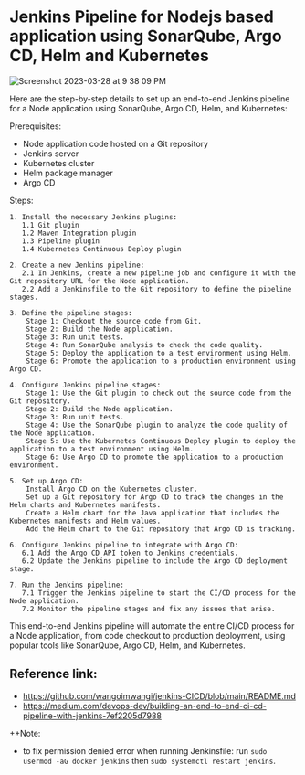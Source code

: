 # Jenkins Pipeline for Nodejs based application using SonarQube, Argo CD, Helm and Kubernetes

![Screenshot 2023-03-28 at 9 38 09 PM](https://user-images.githubusercontent.com/43399466/228301952-abc02ca2-9942-4a67-8293-f76647b6f9d8.png)


Here are the step-by-step details to set up an end-to-end Jenkins pipeline for a Node application using SonarQube, Argo CD, Helm, and Kubernetes:

Prerequisites:

   -  Node application code hosted on a Git repository
   -   Jenkins server
   -  Kubernetes cluster
   -  Helm package manager
   -  Argo CD

Steps:

    1. Install the necessary Jenkins plugins:
       1.1 Git plugin
       1.2 Maven Integration plugin
       1.3 Pipeline plugin
       1.4 Kubernetes Continuous Deploy plugin

    2. Create a new Jenkins pipeline:
       2.1 In Jenkins, create a new pipeline job and configure it with the Git repository URL for the Node application.
       2.2 Add a Jenkinsfile to the Git repository to define the pipeline stages.

    3. Define the pipeline stages:
        Stage 1: Checkout the source code from Git.
        Stage 2: Build the Node application.
        Stage 3: Run unit tests.
        Stage 4: Run SonarQube analysis to check the code quality.
        Stage 5: Deploy the application to a test environment using Helm.
        Stage 6: Promote the application to a production environment using Argo CD.

    4. Configure Jenkins pipeline stages:
        Stage 1: Use the Git plugin to check out the source code from the Git repository.
        Stage 2: Build the Node application.
        Stage 3: Run unit tests.
        Stage 4: Use the SonarQube plugin to analyze the code quality of the Node application.
        Stage 5: Use the Kubernetes Continuous Deploy plugin to deploy the application to a test environment using Helm.
        Stage 6: Use Argo CD to promote the application to a production environment.

    5. Set up Argo CD:
        Install Argo CD on the Kubernetes cluster.
        Set up a Git repository for Argo CD to track the changes in the Helm charts and Kubernetes manifests.
        Create a Helm chart for the Java application that includes the Kubernetes manifests and Helm values.
        Add the Helm chart to the Git repository that Argo CD is tracking.

    6. Configure Jenkins pipeline to integrate with Argo CD:
       6.1 Add the Argo CD API token to Jenkins credentials.
       6.2 Update the Jenkins pipeline to include the Argo CD deployment stage.

    7. Run the Jenkins pipeline:
       7.1 Trigger the Jenkins pipeline to start the CI/CD process for the Node application.
       7.2 Monitor the pipeline stages and fix any issues that arise.

This end-to-end Jenkins pipeline will automate the entire CI/CD process for a Node application, from code checkout to production deployment, using popular tools like SonarQube, Argo CD, Helm, and Kubernetes.

## Reference link: 
* https://github.com/wangoimwangi/jenkins-CICD/blob/main/README.md
* https://medium.com/devops-dev/building-an-end-to-end-ci-cd-pipeline-with-jenkins-7ef2205d7988
  
++Note:
  - to fix permission denied error when running Jenkinsfile: run `sudo usermod -aG docker jenkins` then `sudo systemctl restart jenkins`.
